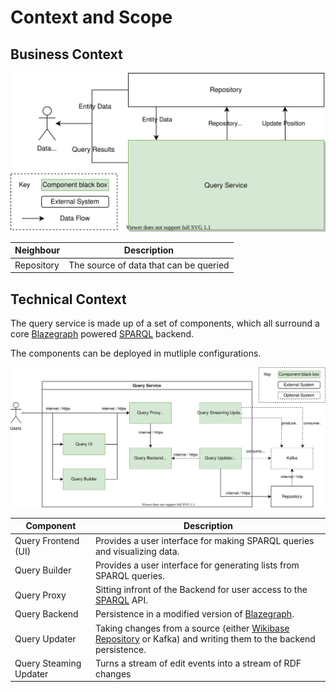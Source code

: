 # Context and Scope

## Business Context

![Query Service business context diagram](./diagrams/03-business-context.drawio.svg)

| Neighbour  | Description                            |
| ---------- | -------------------------------------- |
| Repository | The source of data that can be queried |

## Technical Context

The query service is made up of a set of components, which all surround a core [Blazegraph](./../../Glossary.md#blazegraph) powered [SPARQL](./../../Glossary.md#sparql) backend.

The components can be deployed in mutliple configurations.

![Query Service technical context diagram](./diagrams/03-technical-context.drawio.svg)

| Component              | Description                                                                                                                                                |
| ---------------------- | ---------------------------------------------------------------------------------------------------------------------------------------------------------- |
| Query Frontend (UI)    | Provides a user interface for making SPARQL queries and visualizing data.                                                                                  |
| Query Builder          | Provides a user interface for generating lists from SPARQL queries.                                                                                        |
| Query Proxy            | Sitting infront of the Backend for user access to the [SPARQL](./../../Glossary.md#sparql) API.                                                            |
| Query Backend          | Persistence in a modified version of [Blazegraph](./../../Glossary.md#blazegraph).                                                                         |
| Query Updater          | Taking changes from a source (either [Wikibase Repository](./../../Glossary.md#wikibase-repository) or Kafka) and writing them to the backend persistence. |
| Query Steaming Updater | Turns a stream of edit events into a stream of RDF changes                                                                                                 |
